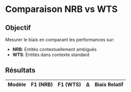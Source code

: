 # Comparaison NRB vs WTS

## Objectif
Mesurer le biais en comparant les performances sur:
- **NRB**: Entités contextuellement ambiguës
- **WTS**: Entités dans contexte standard

## Résultats

| Modèle | F1 (NRB) | F1 (WTS) | Δ | Biais Relatif |
|--------|----------|----------|---|---------------|
